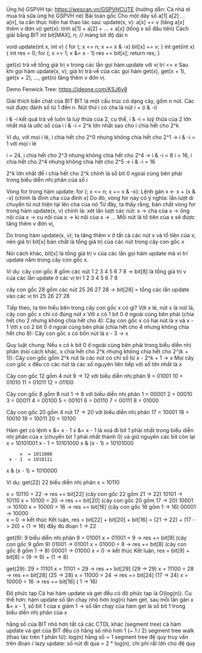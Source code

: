 Ủng hộ GSPVH tại: https://wescan.vn/GSPVHCUTE (hướng dẫn: Cả nhà ơi mua trà sữa ủng hộ GSPVH nè)
Bài toán gốc
Cho một dãy số a[1] a[2] ... a[n], ta cần thực hiện hai thao tác sau:
update(x, v): a[x] += v (tăng a[x] thêm v đơn vị)
get(x): tính a[1] + a[2] + ... + a[x] (tổng x số đầu tiên)
Cách giải bằng BIT
int bit[MAX], n; // mảng bit độ dài n

void update(int x, int v) {
	for (; x <= n; x += x & -x) bit[x] += v;
}
int get(int x) {
	int res = 0;
	for (; x >= 1; x &= x - 1) res += bit[x];
	return res;
}

get(x) trả về tổng giá trị v trong các lần gọi hàm update với vị trí <= x
Sau khi gọi hàm update(x, v); giá trị trả về của các gọi hàm get(x), get(x + 1), get(x + 2), ..., get(n) tăng thêm v đơn vị.

Demo Fenwick Tree: https://ideone.com/KSJ6v8

Giải thích bẩn chát của BIT
BIT là một cấu trúc có dạng cây, gồm n nút. Các nút được đánh số từ 1 đến n. Nút thứ i có cha là nút i + (i & -i)

i & -i kết quả trả về luôn là luỹ thừa của 2, cụ thể, i & -i = luỹ thừa của 2 lớn nhất mà là ước số của i
i & -i = 2^k lớn nhất sao cho i chia hết cho 2^k

Ví dụ, với mọi i lẻ, i chia hết cho 2^0 nhưng không chia hết cho 2^1 -> i & -i = 1 với mọi i lẻ

i = 24, i chia hết cho 2^3 nhưng không chia hết cho 2^4 -> i & -i = 8
i = 16, i chia hết cho 2^4 nhưng không chia hết cho 2^5 -> i & -i = 16

2^k lớn nhất để i chia hết cho 2^k chính là số bit 0 ngoài cùng bên phải trong biểu diễn nhị phân của số i



Vòng for trong hàm update:
	for (; x <= n; x += x & -x): Lệnh gán x <- x + (x & -x) (chính là đỉnh cha của đỉnh x)
	Do đó, vòng for này có ý nghĩa: lần lượt di chuyển từ nút hiện tại lên cha của nó 
Từ đây, ta thấy rằng, bản chất vòng for trong hàm update(x, v) chính là: xét lần lượt các nút: x -> cha của x -> ông nội của x -> cụ nội của x -> kị nội của x -> ... Mỗi nút là tổ tiên của x sẽ được tăng thêm v đơn vị,

Do trong hàm update(x, v); ta tăng thêm v ở tất cả các nút x và tổ tiên của x; nên giá trị bit[x] bản chất là tổng giá trị của các nút trong cây con gốc x

Nói cách khác, bit[x] là tổng giá trị v của các lần gọi hàm update mà vị trí update nằm trong cây con gốc x.

Ví dụ: cây con gốc 8 gồm các nút 1 2 3 4 5 6 7 8
-> bit[8] là tổng giá trị v của các lần update ở các vị trí 1 2 3 4 5 6 7 8

cây con gốc 28 gồm các nút 25 26 27 28
-> bit[28] = tổng các lần update vào các vị trí 25 26 27 28

Tiếp theo, ta tìm hiểu bên trong cây con gốc x có gì?
Với x lẻ, nút x là nút lá, cây con gốc x chỉ có đúng nút x
Với x có 1 bit 0 ở ngoài cùng bên phải (chia hết cho 2 nhưng không chia hết cho 4): 
	Cây con gốc x có hai nút là x và x - 1
Với x có 2 bit 0 ở ngoài cùng bên phải (chia hết cho 4 nhưng không chia hết cho 8):
	Cây con gốc x có bốn nút là x - 3 -> x

Quy luật chung:
	Nếu x có k bit 0 ở ngoài cùng bên phải trong biểu diễn nhị phân (nói cách khác, x chia hết cho 2^k nhưng không chia hết cho 2^(k + 1)):
		Cây con gốc gồm 2^k nút là các nút có chỉ số từ x - 2^k + 1 -> x
		Mọi cây con gốc x đều có các nút là các số nguyên liên tiếp với số lớn nhất là x

Cây con gốc 12 gồm 4 nút 9 -> 12 với biểu diễn nhị phân
	 9 = 01001
	10 = 01010
	11 = 01011
	12 = 01100

Cây con gốc 8 gồm 8 nút 1 -> 8 với biểu diễn nhị phân
	1 = 00001
	2 = 00010
	3 = 00011
	4 = 00100
	5 = 00101
	6 = 00110
	7 = 00111
	8 = 01000

Cây con gốc 20 gồm 4 nút 17 -> 20 với biểu diễn nhị phân
	17 = 10001
	18 = 10010
	19 = 10011
	20 = 10100

Hàm get có lệnh x &= x - 1
x &= x - 1 là xoá đi bit 1 phải nhất trong biểu diễn nhị phân của x (chuyển bit 1 phải nhất thành 0) và giữ nguyên các bit còn lại
         x  = 10101001
     x - 1  = 10101000
x & (x - 1) = 10101000

         x  = 1011000
     x - 1  = 1010111
x & (x - 1) = 1010000

Ví dụ: get(22) 22 biểu diễn nhị phân x = 10110

x = 10110 = 22 -> res += bit[22] (cây con gốc 22 gồm 21 -> 22)    10101 -> 10110
x = 10100 = 20 -> res += bit[20] (cây con gốc 20 gồm 17 -> 20)    10001 -> 10100
x = 10000 = 16 -> res += bit[16] (cây con gốc 16 gồm  1 -> 16)    00001 -> 10000  
x = 0 -> kết thúc
Kết luận, res = bit[22] + bit[20] + bit[16] = (21 -> 22) + (17 -> 20) + (1 -> 16) đẩy đủ đoạn 1 -> 22

get(9): 9 biểu diễn nhị phân 9 = 01001
x = 01001 = 9 -> res += bit[9] (cây con gốc 9 gồm      9)       01001 -> 01001
x = 01000 = 8 -> res += bit[8] (cây con gốc 8 gồm 1 -> 8)       00001 -> 01000
x = 0 -> kết thúc
Kết luận, res = bit[9] + bit[8] = (9 -> 9) + (1 -> 8)

get(29): 29 = 11101
x = 11101 = 29 -> res += bit[29] (29 -> 29)
x = 11100 = 28 -> res += bit[28] (25 -> 28)
x = 11000 = 24 -> res += bit[24] (17 -> 24)
x = 10000 = 16 -> res += bit[16] ( 1 -> 16)

Độ phức tạp
Cả hai hàm update và get đều có độ phức tạp là O(log(n)). Cụ thể hơn:
	hàm update số lần chạy nhỏ hơn log(n)
	hàm get, sau mỗi lần gán x &= x - 1, số bit 1 của x giảm 1 -> số lần chạy của hàm get là số bit 1 trong biểu diễn nhị phân của x

hằng số của BIT nhỏ hơn tất cả các CTDL khác (segment tree)
	cả hàm update và get của BIT đều có hằng số nhỏ hơn 1 (~ 1 / 2)
	segment tree walk (thao tác trên 1 phần tử): log(n) hằng số = 1
	segment tree đệ quy truy vấn trên đoạn / lazy update: số nút đi qua = 2 * log(n), chi phí rất lớn cho đệ quy


